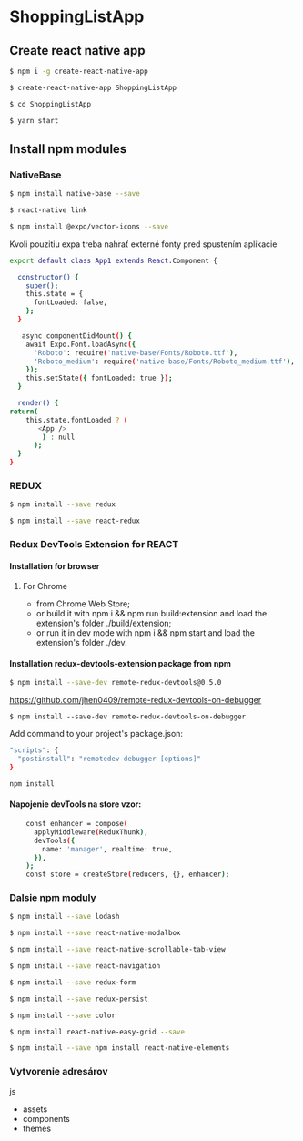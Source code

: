 # ShoppingListApp

## Create react native app

```sh
$ npm i -g create-react-native-app

$ create-react-native-app ShoppingListApp

$ cd ShoppingListApp

$ yarn start
```
## Install npm modules

### NativeBase
```sh
$ npm install native-base --save

$ react-native link

$ npm install @expo/vector-icons --save
```
Kvoli pouzitiu expa treba nahrať externé fonty pred spustením aplikacie

```sh
export default class App1 extends React.Component {

  constructor() {
    super();
    this.state = {
      fontLoaded: false,
    };
  }

   async componentDidMount() {
    await Expo.Font.loadAsync({
      'Roboto': require('native-base/Fonts/Roboto.ttf'),
      'Roboto_medium': require('native-base/Fonts/Roboto_medium.ttf'),
    });
    this.setState({ fontLoaded: true });
  }

  render() {
return(
    this.state.fontLoaded ? (
       <App />
        ) : null
      );
  }
}
```

### REDUX
```sh
$ npm install --save redux

$ npm install --save react-redux
```

### Redux DevTools Extension for REACT

#### Installation for browser

1. For Chrome

	* from Chrome Web Store;
	* or build it with npm i && npm run build:extension and load the extension's folder ./build/extension;
	* or run it in dev mode with npm i && npm start and load the extension's folder ./dev.

#### Installation redux-devtools-extension package from npm

```sh
$ npm install --save-dev remote-redux-devtools@0.5.0
```

https://github.com/jhen0409/remote-redux-devtools-on-debugger

```
$ npm install --save-dev remote-redux-devtools-on-debugger
```

Add command to your project's package.json:
```sh
"scripts": {
  "postinstall": "remotedev-debugger [options]"
}
```

```sh
npm install
```

#### Napojenie devTools na store vzor:
```sh
    const enhancer = compose(
      applyMiddleware(ReduxThunk),
      devTools({
        name: 'manager', realtime: true,
      }),
    );
    const store = createStore(reducers, {}, enhancer);
```

### Dalsie npm moduly

```sh
$ npm install --save lodash

$ npm install --save react-native-modalbox

$ npm install --save react-native-scrollable-tab-view

$ npm install --save react-navigation

$ npm install --save redux-form

$ npm install --save redux-persist

$ npm install --save color

$ npm install react-native-easy-grid --save

$ npm install --save npm install react-native-elements
```

### Vytvorenie adresárov

js
- assets
- components
- themes
